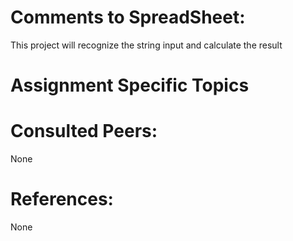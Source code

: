 # Comments to SpreadSheet:


This project will recognize the string input and calculate the result
# Assignment Specific Topics


# Consulted Peers:

None

# References:

None
